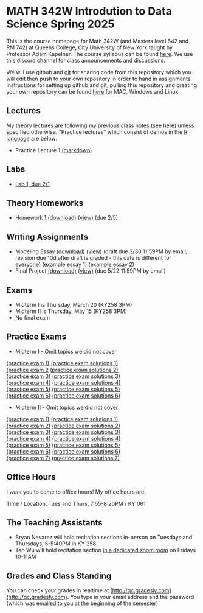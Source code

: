 # MATH 342W Introdution to Data Science Spring 2025

This is the course homepage for Math 342W (and Masters level 642 and RM 742) at Queens College, City University of New York taught by Professor Adam Kapelner. The course syllabus can be found [here](https://github.com/kapelner/QC_Math_342W_Spring_2025/blob/master/syllabus/syllabus.pdf). We use this [discord channel](https://discord.com/channels/1324190860023431248) for class announcements and discussions. 

We will use github and [git](https://en.wikipedia.org/wiki/Git) for sharing code from this repository which you will edit then push to your own repository in order to hand in assignments. Instructions for setting up github and git, pulling this repository and creating your own repository can be found [here](https://github.com/kapelner/QC_Math_342W_Spring_2025/blob/master/syllabus/git_github_class_setup.pdf) for MAC, Windows and Linux.

## Lectures

My theory lectures are following my previous class notes (see [here](https://github.com/kapelner/QC_Math_342W_Spring_2022)) unless specified otherwise. "Practice lectures" which consist of demos in the [R language](https://www.r-project.org/) are below:

<!--
* Practice Lecture 24 [(markdown)](https://github.com/kapelner/QC_Math_342W_Spring_2025/blob/master/practice_lectures/lec24.Rmd)
* Lecture 24 [(Notes)](https://github.com/kapelner/QC_Math_342W_Spring_2025/blob/master/lectures/lec24kap.pdf)
* Practice Lecture 23 [(markdown)](https://github.com/kapelner/QC_Math_342W_Spring_2025/blob/master/practice_lectures/lec23.Rmd)
* Lecture 23 [(Notes)](https://github.com/kapelner/QC_Math_342W_Spring_2025/blob/master/lectures/lec23kap.pdf)
* Practice Lecture 22 [(markdown)](https://github.com/kapelner/QC_Math_342W_Spring_2025/blob/master/practice_lectures/lec22.Rmd)
* Practice Lecture 21 [(markdown)](https://github.com/kapelner/QC_Math_342W_Spring_2025/blob/master/practice_lectures/lec21.Rmd)
* Practice Lecture 20 [(markdown)](https://github.com/kapelner/QC_Math_342W_Spring_2025/blob/master/practice_lectures/lec20.Rmd)
* Practice Lecture 19 [(markdown)](https://github.com/kapelner/QC_Math_342W_Spring_2025/blob/master/practice_lectures/lec19.Rmd)
* Practice Lecture 18 [(markdown)](https://github.com/kapelner/QC_Math_342W_Spring_2025/blob/master/practice_lectures/lec18.Rmd)
* Practice Lecture 17 [(markdown)](https://github.com/kapelner/QC_Math_342W_Spring_2025/blob/master/practice_lectures/lec17.Rmd)
* Practice Lecture 16 [(markdown)](https://github.com/kapelner/QC_Math_342W_Spring_2025/blob/master/practice_lectures/lec16.Rmd)
* Practice Lecture 15 [(markdown)](https://github.com/kapelner/QC_Math_342W_Spring_2025/blob/master/practice_lectures/lec15.Rmd)
* Practice Lecture 14 [(markdown)](https://github.com/kapelner/QC_Math_342W_Spring_2025/blob/master/practice_lectures/lec14.Rmd)
* Practice Lecture 13 [(markdown)](https://github.com/kapelner/QC_Math_342W_Spring_2025/blob/master/practice_lectures/lec13.Rmd)
* Practice Lecture 12 [(markdown)](https://github.com/kapelner/QC_Math_342W_Spring_2025/blob/master/practice_lectures/lec12.Rmd)
* Practice Lecture 11 [(markdown)](https://github.com/kapelner/QC_Math_342W_Spring_2025/blob/master/practice_lectures/lec11.Rmd)
* Practice Lecture 10 [(markdown)](https://github.com/kapelner/QC_Math_342W_Spring_2025/blob/master/practice_lectures/lec10.Rmd)
* Practice Lecture 9 [(markdown)](https://github.com/kapelner/QC_Math_342W_Spring_2025/blob/master/practice_lectures/lec09.Rmd)
* Practice Lecture 8 [(markdown)](https://github.com/kapelner/QC_Math_342W_Spring_2025/blob/master/practice_lectures/lec08.Rmd)
* Practice Lecture 7 [(markdown)](https://github.com/kapelner/QC_Math_342W_Spring_2025/blob/master/practice_lectures/lec07.Rmd)
* Practice Lecture 6 [(markdown)](https://github.com/kapelner/QC_Math_342W_Spring_2025/blob/master/practice_lectures/lec06.Rmd)
* Lecture 6 [(Notes)](https://github.com/kapelner/QC_Math_342W_Spring_2025/blob/master/lectures/lec06kap.pdf)
* Practice Lecture 4 [(markdown)](https://github.com/kapelner/QC_Math_342W_Spring_2025/blob/master/practice_lectures/lec04.Rmd)
* Practice Lecture 3 [(markdown)](https://github.com/kapelner/QC_Math_342W_Spring_2025/blob/master/practice_lectures/lec03.Rmd)
* Practice Lecture 2 [(markdown)](https://github.com/kapelner/QC_Math_342W_Spring_2025/blob/master/practice_lectures/lec02.Rmd)-->
* Practice Lecture 1 [(markdown)](https://github.com/kapelner/QC_Math_342W_Spring_2025/blob/master/practice_lectures/lec01.Rmd)

## Labs

<!--
* [Lab 11, due 5/7](https://github.com/kapelner/QC_Math_342W_Spring_2025/blob/master/labs/lab11.Rmd)
* [Lab 10, due 4/21](https://github.com/kapelner/QC_Math_342W_Spring_2025/blob/master/labs/lab10.Rmd)
* [Lab 9, due 4/15](https://github.com/kapelner/QC_Math_342W_Spring_2025/blob/master/labs/lab09.Rmd)
* [Lab 8, due 4/8](https://github.com/kapelner/QC_Math_342W_Spring_2025/blob/master/labs/lab08.Rmd)
* [Lab 7, due 4/1](https://github.com/kapelner/QC_Math_342W_Spring_2025/blob/master/labs/lab07.Rmd) 
* [Lab 6, due 3/24](https://github.com/kapelner/QC_Math_342W_Spring_2025/blob/master/labs/lab06.Rmd)
* [Lab 5, due 3/12](https://github.com/kapelner/QC_Math_342W_Spring_2025/blob/master/labs/lab05.Rmd)
* [Lab 4, due 3/3](https://github.com/kapelner/QC_Math_342W_Spring_2025/blob/master/labs/lab04.Rmd) 
* [Lab 3, due 2/18](https://github.com/kapelner/QC_Math_342W_Spring_2025/blob/master/labs/lab03.Rmd)
* [Lab 2, due 2/8](https://github.com/kapelner/QC_Math_342W_Spring_2025/blob/master/labs/lab02.Rmd)-->
* [Lab 1, due 2/1](https://github.com/kapelner/QC_Math_342W_Spring_2025/blob/master/labs/lab01.Rmd)


## Theory Homeworks

<!-- 
* Homework 5 [(download)](https://github.com/kapelner/QC_Math_342W_Spring_2025/blob/master/homeworks/hw05/hw05t.pdf?raw=true) [(view)](https://github.com/kapelner/QC_Math_342W_Spring_2025/blob/master/homeworks/hw05/hw05t.pdf) (due 5/15)
* Homework 4 [(download)](https://github.com/kapelner/QC_Math_342W_Spring_2025/blob/master/homeworks/hw04/hw04t.pdf?raw=true) [(view)](https://github.com/kapelner/QC_Math_342W_Spring_2025/blob/master/homeworks/hw04/hw04t.pdf) (due 4/14)
* Homework 3 [(download)](https://github.com/kapelner/QC_Math_342W_Spring_2025/blob/master/homeworks/hw03/hw03t.pdf?raw=true) [(view)](https://github.com/kapelner/QC_Math_342W_Spring_2025/blob/master/homeworks/hw03/hw03t.pdf) (due 3/17)
* Homework 2 [(download)](https://github.com/kapelner/QC_Math_342W_Spring_2025/blob/master/homeworks/hw02/hw02t.pdf?raw=true) [(view)](https://github.com/kapelner/QC_Math_342W_Spring_2025/blob/master/homeworks/hw02/hw02t.pdf) (due 2/25)-->
* Homework 1 [(download)](https://github.com/kapelner/QC_Math_342W_Spring_2025/blob/master/homeworks/hw01/hw01t.pdf?raw=true) [(view)](https://github.com/kapelner/QC_Math_342W_Spring_2025/blob/master/homeworks/hw01/hw01t.pdf) (due 2/5)

## Writing Assignments

* Modeling Essay [(download)](https://github.com/kapelner/QC_Math_342W_Spring_2025/blob/master/writing_assignments/modeling_essay_revised.pdf?raw=true) [(view)](https://github.com/kapelner/QC_Math_342W_Spring_2025/blob/master/writing_assignments/modeling_essay_revised.pdf) (draft due 3/30 11:59PM by email, revision due 10d after draft is graded - this date is different for everyone) [(example essay 1)](https://github.com/kapelner/QC_Math_342W_Spring_2025/blob/master/writing_assignments/modeling_essay_example_1.pdf) [(example essay 2)](https://github.com/kapelner/QC_Math_342W_Spring_2025/blob/master/writing_assignments/modeling_essay_example_2.pdf)
* Final Project [(download)](https://github.com/kapelner/QC_Math_342W_Spring_2025/blob/master/writing_assignments/final_project.pdf?raw=true) [(view)](https://github.com/kapelner/QC_Math_342W_Spring_2025/blob/master/writing_assignments/final_project.pdf) (due 5/22 11:59PM by email)

## Exams

* Midterm I is Thursday, March 20 (KY258 3PM) 
* Midterm II is Thursday, May 15 (KY258 3PM) 
* No final exam

## Practice Exams

* Midterm I - Omit topics we did not cover

[(practice exam 1)](https://github.com/kapelner/QC_Math_342W_Spring_2024/blob/master/exams/midterm1/midterm1.pdf) [(practice exam solutions 1)](https://github.com/kapelner/QC_Math_342W_Spring_2024/blob/master/exams/midterm1/midterm1_solutions.pdf)\
[(practice exam 2](https://github.com/kapelner/QC_Math_342W_Spring_2022/blob/master/exams/midterm1/midterm1.pdf) [(practice exam solutions 2)](https://github.com/kapelner/QC_Math_342W_Spring_2022/blob/master/exams/midterm1/midterm1_solutions.pdf)\
[(practice exam 3)](https://github.com/kapelner/QC_Math_342W_Spring_2021/blob/master/exams/midterm1/midterm1.pdf) [(practice exam solutions 3)](https://github.com/kapelner/QC_Math_342W_Spring_2021/blob/master/exams/midterm1/midterm1_solutions.pdf)\
[(practice exam 4)](https://github.com/kapelner/QC_Math_390.4_Spring_2020/blob/master/exams/midterm1/midterm1.pdf) [(practice exam solutions 4)](https://github.com/kapelner/QC_Math_390.4_Spring_2020/blob/master/exams/midterm1/midterm1_solutions.pdf)\
[(practice exam 5)](https://github.com/kapelner/QC_Math_390.4_Spring_2019/blob/master/exams/midterm1/midterm1.pdf) [(practice exam solutions 5)](https://github.com/kapelner/QC_Math_390.4_Spring_2019/blob/master/exams/midterm1/midterm1_solutions.pdf)\
[(practice exam 6)](https://github.com/kapelner/QC_Math_390.4_Spring_2018/blob/master/exams/midterm1/midterm1.pdf) [(practice exam solutions 6)](https://github.com/kapelner/QC_Math_390.4_Spring_2018/blob/master/exams/midterm1/midterm1_solutions.pdf)


* Midterm II - Omit topics we did not cover

[(practice exam 1)](https://github.com/kapelner/QC_Math_342W_Spring_2024/blob/master/exams/midterm2/midterm2.pdf) [(practice exam solutions 1)](https://github.com/kapelner/QC_Math_342W_Spring_2024/blob/master/exams/midterm2/midterm2_solutions.pdf)\
[(practice exam 2)](https://github.com/kapelner/QC_Math_342W_Spring_2022/blob/master/exams/midterm2/midterm2.pdf) [(practice exam solutions 2)](https://github.com/kapelner/QC_Math_342W_Spring_2022/blob/master/exams/midterm2/midterm2_solutions.pdf)\
[(practice exam 3)](https://github.com/kapelner/QC_Math_342W_Spring_2021/blob/master/exams/midterm2/midterm2.pdf) [(practice exam solutions 3)](https://github.com/kapelner/QC_Math_342W_Spring_2021/blob/master/exams/midterm2/midterm2_solutions.pdf)\
[(practice exam 4)](https://github.com/kapelner/QC_Math_390.4_Spring_2020/blob/master/exams/midterm2/midterm2.pdf) [(practice exam solutions 4)](https://github.com/kapelner/QC_Math_390.4_Spring_2020/blob/master/exams/midterm2/midterm2_solutions.pdf)\
[(practice exam 5)](https://github.com/kapelner/QC_Math_390.4_Spring_2019/blob/master/exams/midterm2/midterm2.pdf) [(practice exam solutions 5)](https://github.com/kapelner/QC_Math_390.4_Spring_2019/blob/master/exams/midterm2/midterm2_solutions.pdf)\
[(practice exam 6)](https://github.com/kapelner/QC_Math_390.4_Spring_2018/blob/master/exams/midterm2/midterm2.pdf) [(practice exam solutions 6)](https://github.com/kapelner/QC_Math_390.4_Spring_2018/blob/master/exams/midterm2/midterm2_solutions.pdf)\
[(practice exam 7)](https://github.com/kapelner/QC_Math_390.4_Spring_2018/blob/master/exams/final/final.pdf) [(practice exam solutions 7)](https://github.com/kapelner/QC_Math_390.4_Spring_2018/blob/master/exams/final/final_solutions.pdf)


## Office Hours

I *want* you to come to office hours! My office hours are:

Time / Location: Tues and Thurs, 7:55-8:20PM / KY 061


## The Teaching Assistants

* Bryan Nevarez will hold recitation sections in-person on Tuesdays and Thursdays, 5-5:40PM in KY 258
* Tao Wu will hold recitation section [in a dedicated zoom room](https://us02web.zoom.us/j/82840450276?pwd=t2F9RidFuflecTO61Crj42ZeWaEWop.1) on Fridays 10-11AM

## Grades and Class Standing

You can check your grades in realtime at [http://qc.gradesly.com](http://qc.gradesly.com). You type in your email address and the password (which was emailed to you at the beginning of the semester).
